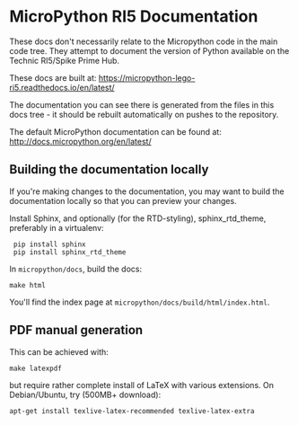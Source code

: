 MicroPython RI5 Documentation
=============================

These docs don't necessarily relate to the Micropython code in the main code
tree.  They attempt to document the version of Python available on the Technic
RI5/Spike Prime Hub.

These docs are built at:
https://micropython-lego-ri5.readthedocs.io/en/latest/

The documentation you can see there is generated from the files in this docs
tree - it should be rebuilt automatically on pushes to the repository.

The default MicroPython documentation can be found at:
http://docs.micropython.org/en/latest/

Building the documentation locally
----------------------------------

If you're making changes to the documentation, you may want to build the
documentation locally so that you can preview your changes.

Install Sphinx, and optionally (for the RTD-styling), sphinx_rtd_theme,
preferably in a virtualenv:

     pip install sphinx
     pip install sphinx_rtd_theme

In `micropython/docs`, build the docs:

    make html

You'll find the index page at `micropython/docs/build/html/index.html`.

PDF manual generation
---------------------

This can be achieved with:

    make latexpdf

but require rather complete install of LaTeX with various extensions. On
Debian/Ubuntu, try (500MB+ download):

    apt-get install texlive-latex-recommended texlive-latex-extra

